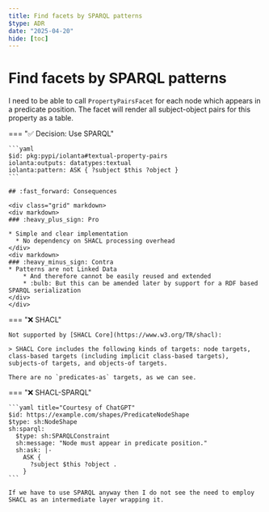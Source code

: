 ```yaml
---
title: Find facets by SPARQL patterns
$type: ADR
date: "2025-04-20"
hide: [toc]
---
```


# Find facets by SPARQL patterns

I need to be able to call `PropertyPairsFacet` for each node which appears in a predicate position. The facet will render all subject-object pairs for this property as a table.

=== ":white_check_mark: Decision: Use SPARQL"

    ```yaml
    $id: pkg:pypi/iolanta#textual-property-pairs
    iolanta:outputs: datatypes:textual
    iolanta:pattern: ASK { ?subject $this ?object }
    ```

    ## :fast_forward: Consequences
    
    <div class="grid" markdown>
    <div markdown>
    ### :heavy_plus_sign: Pro
    
    * Simple and clear implementation
      * No dependency on SHACL processing overhead
    </div>
    <div markdown>
    ### :heavy_minus_sign: Contra
    * Patterns are not Linked Data
        * And therefore cannot be easily reused and extended
        * :bulb: But this can be amended later by support for a RDF based SPARQL serialization
    </div>
    </div>
  
=== ":x: SHACL"

    Not supported by [SHACL Core](https://www.w3.org/TR/shacl):

    > SHACL Core includes the following kinds of targets: node targets, class-based targets (including implicit class-based targets), subjects-of targets, and objects-of targets.

    There are no `predicates-as` targets, as we can see.

=== ":x: SHACL-SPARQL"

    ```yaml title="Courtesy of ChatGPT"
    $id: https://example.com/shapes/PredicateNodeShape
    $type: sh:NodeShape
    sh:sparql:
      $type: sh:SPARQLConstraint
      sh:message: "Node must appear in predicate position."
      sh:ask: |-
        ASK {
          ?subject $this ?object .
        }
    ```

    If we have to use SPARQL anyway then I do not see the need to employ SHACL as an intermediate layer wrapping it.
